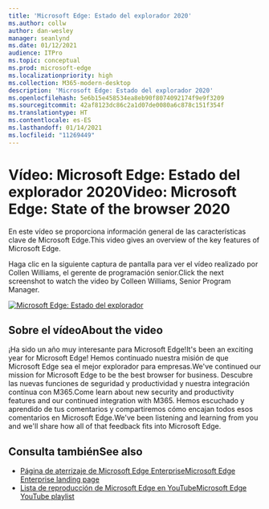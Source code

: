 ```yaml
---
title: 'Microsoft Edge: Estado del explorador 2020'
ms.author: collw
author: dan-wesley
manager: seanlynd
ms.date: 01/12/2021
audience: ITPro
ms.topic: conceptual
ms.prod: microsoft-edge
ms.localizationpriority: high
ms.collection: M365-modern-desktop
description: 'Microsoft Edge: Estado del explorador 2020'
ms.openlocfilehash: 5e6b15e458534ea8eb90f8074092174f9e9f3209
ms.sourcegitcommit: 42af8123dc86c2a1d07de0080a6c878c151f354f
ms.translationtype: HT
ms.contentlocale: es-ES
ms.lasthandoff: 01/14/2021
ms.locfileid: "11269449"
---
```

# <span data-ttu-id="dd6c7-103">Vídeo: Microsoft Edge: Estado del explorador 2020</span><span class="sxs-lookup"><span data-stu-id="dd6c7-103">Video: Microsoft Edge: State of the browser 2020</span></span>

<span data-ttu-id="dd6c7-104">En este vídeo se proporciona información general de las características clave de Microsoft Edge.</span><span class="sxs-lookup"><span data-stu-id="dd6c7-104">This video gives an overview of the key features of Microsoft Edge.</span></span>

<span data-ttu-id="dd6c7-105">Haga clic en la siguiente captura de pantalla para ver el vídeo realizado por Collen Williams, el gerente de programación senior.</span><span class="sxs-lookup"><span data-stu-id="dd6c7-105">Click the next screenshot to watch the video by Colleen Williams, Senior Program Manager.</span></span>

[![Microsoft Edge: Estado del explorador](media/microsoft-edge-video-state-of-browser/0.png)](http://www.youtube.com/watch?v=ajdoE4wmzV0 "Microsoft Edge - State of the browser 2020")

## <span data-ttu-id="dd6c7-107">Sobre el vídeo</span><span class="sxs-lookup"><span data-stu-id="dd6c7-107">About the video</span></span>

<span data-ttu-id="dd6c7-108">¡Ha sido un año muy interesante para Microsoft Edge!</span><span class="sxs-lookup"><span data-stu-id="dd6c7-108">It's been an exciting year for Microsoft Edge!</span></span> <span data-ttu-id="dd6c7-109">Hemos continuado nuestra misión de que Microsoft Edge sea el mejor explorador para empresas.</span><span class="sxs-lookup"><span data-stu-id="dd6c7-109">We've continued our mission for Microsoft Edge to be the best browser for business.</span></span> <span data-ttu-id="dd6c7-110">Descubre las nuevas funciones de seguridad y productividad y nuestra integración contínua con M365.</span><span class="sxs-lookup"><span data-stu-id="dd6c7-110">Come learn about new security and productivity features and our continued integration with M365.</span></span> <span data-ttu-id="dd6c7-111">Hemos escuchado y aprendido de tus comentarios y compartiremos cómo encajan todos esos comentarios en Microsoft Edge.</span><span class="sxs-lookup"><span data-stu-id="dd6c7-111">We've been listening and learning from you and we'll share how all of that feedback fits into Microsoft Edge.</span></span>

## <span data-ttu-id="dd6c7-112">Consulta también</span><span class="sxs-lookup"><span data-stu-id="dd6c7-112">See also</span></span>

- [<span data-ttu-id="dd6c7-113">Página de aterrizaje de Microsoft Edge Enterprise</span><span class="sxs-lookup"><span data-stu-id="dd6c7-113">Microsoft Edge Enterprise landing page</span></span>](https://aka.ms/EdgeEnterprise)
- [<span data-ttu-id="dd6c7-114">Lista de reproducción de Microsoft Edge en YouTube</span><span class="sxs-lookup"><span data-stu-id="dd6c7-114">Microsoft Edge YouTube playlist</span></span>](https://www.youtube.com/playlist?list=PLXtHYVsvn_b-uXh1tMeYpT-0iD8tD3tFy)